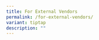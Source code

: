 ```yaml
---
title: For External Vendors
permalink: /for-external-vendors/
variant: tiptap
description: ""
---
```

